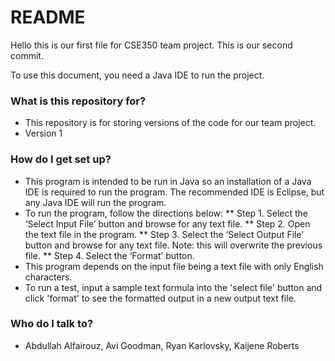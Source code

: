 # README #

Hello this is our first file for CSE350 team project. 
This is our second commit.

To use this document, you need a Java IDE to run the project. 

### What is this repository for? ### 
* This repository is for storing versions of the code for our team project. 
* Version 1

### How do I get set up? ### 
* This program is intended to be run in Java so an installation of a Java IDE is required to run the program. The recommended IDE is Eclipse, but any Java IDE will run the program. 
* To run the program, follow the directions below:
   ** Step 1. Select the ‘Select Input File’ button and browse for any text file.
   ** Step 2. Open the text file in the program.
   ** Step 3. Select the ‘Select Output File’ button and browse for any text file. Note: this will overwrite the previous file.
   ** Step 4. Select the ‘Format’ button.
* This program depends on the input file being a text file with only English characters.
* To run a test, input a sample text formula into the 'select file' button and click 'format' to see the formatted output in a new output text file.

### Who do I talk to? ###
* Abdullah Alfairouz, Avi Goodman, Ryan Karlovsky, Kaijene Roberts
